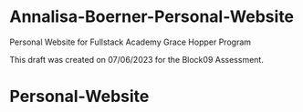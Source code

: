 # Annalisa-Boerner-Personal-Website
Personal Website for Fullstack Academy Grace Hopper Program

This draft was created on 07/06/2023 for the Block09 Assessment.
# Personal-Website
